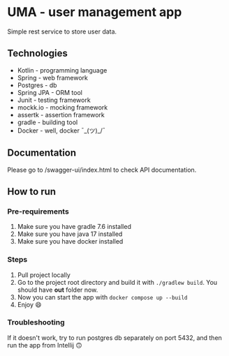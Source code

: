 # UMA - user management app

Simple rest service to store user data.

## Technologies

- Kotlin - programming language
- Spring - web framework
- Postgres - db
- Spring JPA - ORM tool
- Junit - testing framework
- mockk.io - mocking framework
- assertk - assertion framework
- gradle - building tool
- Docker - well, docker ¯\_(ツ)_/¯

## Documentation

Please go to /swagger-ui/index.html to check API documentation.

## How to run

### Pre-requirements

1. Make sure you have gradle 7.6 installed
2. Make sure you have java 17 installed
3. Make sure you have docker installed

### Steps

1. Pull project locally
2. Go to the project root directory and build it with `./gradlew build`. You should have __out__ folder now.
3. Now you can start the app with `docker compose up --build`
4. Enjoy :smile:

### Troubleshooting
If it doesn't work, try to run postgres db separately on port 5432, and then run the app from Intellij :upside_down_face: